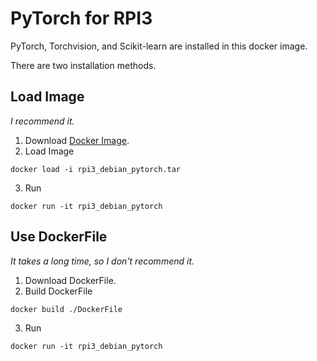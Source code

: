 # PyTorch for RPI3
PyTorch, Torchvision, and Scikit-learn are installed in this docker image.

There are two installation methods.

## Load Image
*I recommend it.*
1. Download [Docker Image](https://drive.google.com/file/d/1Kw_ubveQrezLVjoh5tOlGmjSGUae2fKs/view?usp=sharing).
2. Load Image
```
docker load -i rpi3_debian_pytorch.tar
```
3. Run
```
docker run -it rpi3_debian_pytorch
```

## Use DockerFile
*It takes a long time, so I don't recommend it.*
1. Download DockerFile.
2. Build DockerFile
```
docker build ./DockerFile
```
3. Run
```
docker run -it rpi3_debian_pytorch
```

